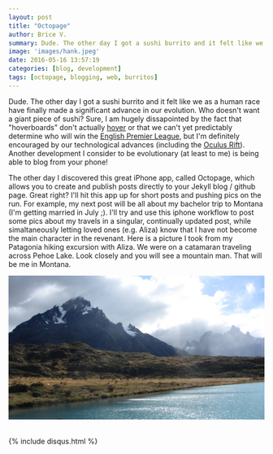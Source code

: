 ```yaml
---
layout: post
title: "Octopage"
author: Brice V.
summary: Dude. The other day I got a sushi burrito and it felt like we as a human race have finally made a significant advance in our evolution...also blogging from my iphone via Octopage
image: 'images/hank.jpeg'
date: 2016-05-16 13:57:19
categories: [blog, development]
tags: [octopage, blogging, web, burritos]
---
```


Dude. The other day I got a sushi burrito and it felt like we as a human race have finally made a significant advance in our evolution. Who doesn't want a giant piece of sushi? Sure, I am hugely dissapointed by the fact that "hoverboards" don't actually [hover][hover] or that we can't yet predictably determine who will win the [English Premier League][EPL], but I'm definitely encouraged by our technological advances (including the [Oculus Rift][OR]). Another development I consider to be evolutionary (at least to me) is being able to blog from your phone!

[hover]: http://www.hulu.com/watch/878061
[EPL]: https://www.youtube.com/watch?v=YU54-d4-Xu8
[OR]: https://www.oculus.com/en-us/

The other day I discovered this great iPhone app, called Octopage, which allows you to create and publish posts directly to your Jekyll blog / github page. Great right? I'll hit this app up for short posts and pushing pics on the run. For example, my next post will be all about my bachelor trip to Montana (I'm getting married in July ;). I'll try and use this iphone workflow to post some pics about my travels in a singular, continually updated post, while simaltaneously letting loved ones (e.g. Aliza) know that I have not become the main character in the revenant. Here is a picture I took from my Patagonia hiking excursion with Aliza. We were on a catamaran traveling across Pehoe Lake. Look closely and you will see a mountain man. That will be me in Montana.

<img class="img-responsive post-img" src = "/../images/patagonia.jpg" />

<script async id="_ck_321906" src="https://forms.convertkit.com/321906?v=6"></script>

<br />
<br />

{% include disqus.html %} 
